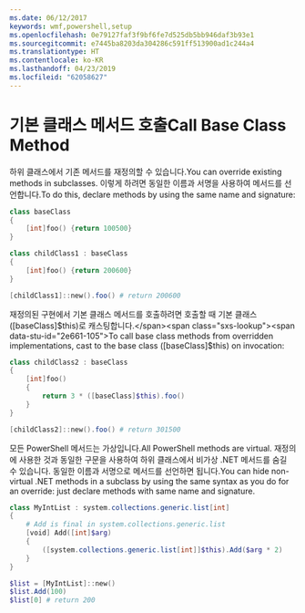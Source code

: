 ```yaml
---
ms.date: 06/12/2017
keywords: wmf,powershell,setup
ms.openlocfilehash: 0e79127faf3f9bf6fe7d525db5bb946daf3b93e1
ms.sourcegitcommit: e7445ba8203da304286c591ff513900ad1c244a4
ms.translationtype: HT
ms.contentlocale: ko-KR
ms.lasthandoff: 04/23/2019
ms.locfileid: "62058627"
---
```

# <a name="call-base-class-method"></a><span data-ttu-id="2e661-102">기본 클래스 메서드 호출</span><span class="sxs-lookup"><span data-stu-id="2e661-102">Call Base Class Method</span></span>

<span data-ttu-id="2e661-103">하위 클래스에서 기존 메서드를 재정의할 수 있습니다.</span><span class="sxs-lookup"><span data-stu-id="2e661-103">You can override existing methods in subclasses.</span></span> <span data-ttu-id="2e661-104">이렇게 하려면 동일한 이름과 서명을 사용하여 메서드를 선언합니다.</span><span class="sxs-lookup"><span data-stu-id="2e661-104">To do this, declare methods by using the same name and signature:</span></span>

```powershell
class baseClass
{
    [int]foo() {return 100500}
}

class childClass1 : baseClass
{
    [int]foo() {return 200600}
}

[childClass1]::new().foo() # return 200600
```

<span data-ttu-id="2e661-105">재정의된 구현에서 기본 클래스 메서드를 호출하려면 호출할 때 기본 클래스([baseClass]$this)로 캐스팅합니다.</span><span class="sxs-lookup"><span data-stu-id="2e661-105">To call base class methods from overridden implementations, cast to the base class ([baseClass]$this) on invocation:</span></span>

```powershell
class childClass2 : baseClass
{
    [int]foo()
    {
        return 3 * ([baseClass]$this).foo()
    }
}

[childClass2]::new().foo() # return 301500
```

<span data-ttu-id="2e661-106">모든 PowerShell 메서드는 가상입니다.</span><span class="sxs-lookup"><span data-stu-id="2e661-106">All PowerShell methods are virtual.</span></span> <span data-ttu-id="2e661-107">재정의에 사용한 것과 동일한 구문을 사용하여 하위 클래스에서 비가상 .NET 메서드를 숨길 수 있습니다. 동일한 이름과 서명으로 메서드를 선언하면 됩니다.</span><span class="sxs-lookup"><span data-stu-id="2e661-107">You can hide non-virtual .NET methods in a subclass by using the same syntax as you do for an override: just declare methods with same name and signature.</span></span>

```powershell
class MyIntList : system.collections.generic.list[int]
{
    # Add is final in system.collections.generic.list
    [void] Add([int]$arg)
    {
        ([system.collections.generic.list[int]]$this).Add($arg * 2)
    }
}

$list = [MyIntList]::new()
$list.Add(100)
$list[0] # return 200
```
